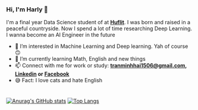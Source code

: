 ### Hi, I'm Harly :wave:
I'm a final year Data Science student of at [**Huflit**](https://huflit.edu.vn). I was born and raised in a peaceful countryside. Now I spend a lot of time researching Deep Learning. I wanna become an AI Engineer in the future

- 👀 I’m interested in Machine Learning and Deep learning. Yah of course :upside_down_face:
- 🌱 I’m currently learning Math, English and new things 
- 📫 Connect with me for work or study: **tranminhhai1506@gmail.com, [Linkedin](https://www.linkedin.com/in/harly-tranminhhai/) or [Facebook](https://www.facebook.com/harly1506/)**
- :sweat_smile: Fact: I love cats and hate English

<!---
Harly-1506/Harly-1506 is a ✨ special ✨ repository because its `README.md` (this file) appears on your GitHub profile.
You can click the Preview link to take a look at your changes.
--->
#
[![Anurag's GitHub stats](https://github-readme-stats.vercel.app/api?username=Harly-1506&theme=gruvbox&show_icons=true&border_radius=true&border_color=#000000)](https://github.com/Harly-1506/github-readme-stats)
[![Top Langs](https://github-readme-stats.vercel.app/api/top-langs/?username=Harly-1506&theme=gruvbox)](https://github.com/Harly-1506/github-readme-stats)

#
